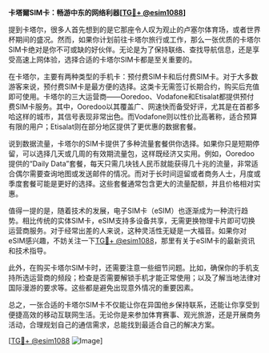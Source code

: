 **卡塔爾SIM卡：畅游中东的网络利器[[TG💪+ @esim1088](https://t.me/s/esim1088)]**

提到卡塔尔，很多人首先想到的是它那座令人叹为观止的卢塞尔体育场，或者世界杯期间的盛况。然而，如果你计划前往卡塔尔旅行或工作，那么一张优质的卡塔尔SIM卡绝对是你不可或缺的好伙伴。无论是为了保持联络、查找导航信息，还是享受高速上网体验，选择合适的卡塔尔SIM卡都是至关重要的。

在卡塔尔，主要有两种类型的手机卡：预付费SIM卡和后付费SIM卡。对于大多数游客来说，预付费SIM卡是最方便的选择。这类卡无需签订长期合约，购买后充值即可使用。卡塔尔的三大运营商——Ooredoo、Vodafone和Etisalat都提供预付费SIM卡服务。其中，Ooredoo以其覆盖广、网速快而备受好评，尤其是在首都多哈这样的城市，其信号表现非常出色。而Vodafone则以性价比高著称，适合预算有限的用户；Etisalat则在部分地区提供了更优惠的数据套餐。

说到数据流量，卡塔尔的SIM卡提供了多种流量套餐供你选择。如果你只是短期停留，可以选择几天或几周的有效期流量包，这样既经济又实用。例如，Ooredoo提供的“Daily Data”套餐，每天只需几块钱人民币就能获得几十兆的流量，非常适合偶尔需要查询地图或发送邮件的情况。而对于长时间逗留或者商务人士，月度或季度套餐可能是更好的选择。这些套餐通常包含更大的流量配额，并且价格相对实惠。

值得一提的是，随着技术的发展，电子SIM卡（eSIM）也逐渐成为一种流行趋势。相比传统的实体SIM卡，eSIM支持多设备共享，无需更换物理卡片即可切换运营商服务。对于经常出差的人来说，这种灵活性无疑是一大福音。如果你对eSIM感兴趣，不妨关注一下[TG💪+ @esim1088](https://t.me/s/esim1088)，那里有关于eSIM卡的最新资讯和技术指导。

此外，在购买卡塔尔SIM卡时，还需要注意一些细节问题。比如，确保你的手机支持所选运营商的频段；检查是否需要解锁手机才能正常使用；以及了解当地法律对国际漫游的要求等。这些都是避免出现意外情况的重要因素。

总之，一张合适的卡塔尔SIM卡不仅能让你在异国他乡保持联系，还能让你享受到便捷高效的移动互联网生活。无论你是来参加体育赛事、观光旅游，还是开展商务活动，合理规划自己的通信需求，总能找到最适合自己的解决方案。

[[TG💪+ @esim1088](https://t.me/s/esim1088) ![Image](https://i.postimg.cc/4NQfJmqS/Snipaste-2025-05-13-00-14-12.png)]